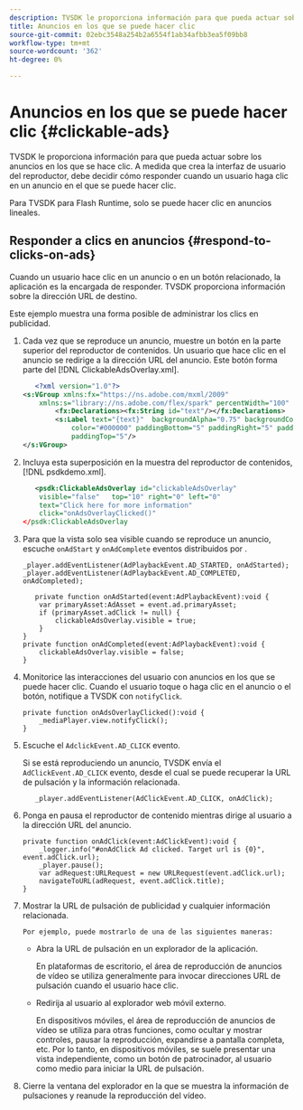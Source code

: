 ```yaml
---
description: TVSDK le proporciona información para que pueda actuar sobre los anuncios en los que se hace clic. A medida que crea la interfaz de usuario del reproductor, debe decidir cómo responder cuando un usuario haga clic en un anuncio en el que se puede hacer clic.
title: Anuncios en los que se puede hacer clic
source-git-commit: 02ebc3548a254b2a6554f1ab34afbb3ea5f09bb8
workflow-type: tm+mt
source-wordcount: '362'
ht-degree: 0%

---
```


# Anuncios en los que se puede hacer clic {#clickable-ads}

TVSDK le proporciona información para que pueda actuar sobre los anuncios en los que se hace clic. A medida que crea la interfaz de usuario del reproductor, debe decidir cómo responder cuando un usuario haga clic en un anuncio en el que se puede hacer clic.

Para TVSDK para Flash Runtime, solo se puede hacer clic en anuncios lineales.

## Responder a clics en anuncios {#respond-to-clicks-on-ads}

Cuando un usuario hace clic en un anuncio o en un botón relacionado, la aplicación es la encargada de responder. TVSDK proporciona información sobre la dirección URL de destino.

Este ejemplo muestra una forma posible de administrar los clics en publicidad.

1. Cada vez que se reproduce un anuncio, muestre un botón en la parte superior del reproductor de contenidos. Un usuario que hace clic en el anuncio se redirige a la dirección URL del anuncio. Este botón forma parte del [!DNL ClickableAdsOverlay.xml].

   ```xml
      <?xml version="1.0"?> 
   <s:VGroup xmlns:fx="https://ns.adobe.com/mxml/2009"  
       xmlns:s="library://ns.adobe.com/flex/spark" percentWidth="100" horizontalAlign="center">     
           <fx:Declarations><fx:String id="text"/></fx:Declarations> 
           <s:Label text="{text}"  backgroundAlpha="0.75" backgroundColor="#DEDEDE"  
               color="#000000" paddingBottom="5" paddingRight="5" paddingLeft="5"  
               paddingTop="5"/> 
   </s:VGroup>
   ```

1. Incluya esta superposición en la muestra del reproductor de contenidos, [!DNL psdkdemo.xml].

   ```xml
      <psdk:ClickableAdsOverlay id="clickableAdsOverlay"  
       visible="false"   top="10" right="0" left="0"  
       text="Click here for more information"   
       click="onAdsOverlayClicked()" 
   </psdk:ClickableAdsOverlay
   ```

1. Para que la vista solo sea visible cuando se reproduce un anuncio, escuche `onAdStart` y `onAdComplete` eventos distribuidos por .

   ```
   _player.addEventListener(AdPlaybackEvent.AD_STARTED, onAdStarted); 
   _player.addEventListener(AdPlaybackEvent.AD_COMPLETED, onAdCompleted); 
   ```

   ```
      private function onAdStarted(event:AdPlaybackEvent):void { 
       var primaryAsset:AdAsset = event.ad.primaryAsset; 
       if (primaryAsset.adClick != null) { 
           clickableAdsOverlay.visible = true;  
       } 
   } 
   private function onAdCompleted(event:AdPlaybackEvent):void { 
       clickableAdsOverlay.visible = false; 
   }
   ```

1. Monitorice las interacciones del usuario con anuncios en los que se puede hacer clic. Cuando el usuario toque o haga clic en el anuncio o el botón, notifique a TVSDK con `notifyClick`.

   ```
   private function onAdsOverlayClicked():void {     
       _mediaPlayer.view.notifyClick(); 
   }
   ```

1. Escuche el `AdclickEvent.AD_CLICK` evento.

   Si se está reproduciendo un anuncio, TVSDK envía el `AdClickEvent.AD_CLICK` evento, desde el cual se puede recuperar la URL de pulsación y la información relacionada.

   ```
      _player.addEventListener(AdClickEvent.AD_CLICK, onAdClick);
   ```

1. Ponga en pausa el reproductor de contenido mientras dirige al usuario a la dirección URL del anuncio.

   ```
   private function onAdClick(event:AdClickEvent):void { 
       _logger.info("#onAdClick Ad clicked. Target url is {0}", event.adClick.url);  
       _player.pause(); 
       var adRequest:URLRequest = new URLRequest(event.adClick.url); 
       navigateToURL(adRequest, event.adClick.title); 
   }
   ```

1. Mostrar la URL de pulsación de publicidad y cualquier información relacionada.

       Por ejemplo, puede mostrarlo de una de las siguientes maneras:
   
   * Abra la URL de pulsación en un explorador de la aplicación.

     En plataformas de escritorio, el área de reproducción de anuncios de vídeo se utiliza generalmente para invocar direcciones URL de pulsación cuando el usuario hace clic.
   * Redirija al usuario al explorador web móvil externo.

     En dispositivos móviles, el área de reproducción de anuncios de vídeo se utiliza para otras funciones, como ocultar y mostrar controles, pausar la reproducción, expandirse a pantalla completa, etc. Por lo tanto, en dispositivos móviles, se suele presentar una vista independiente, como un botón de patrocinador, al usuario como medio para iniciar la URL de pulsación.

1. Cierre la ventana del explorador en la que se muestra la información de pulsaciones y reanude la reproducción del vídeo.
